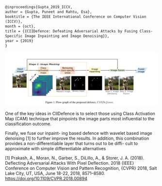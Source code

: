 ```
@inproceedings{Gupta_2019_ICCV,
author = {Gupta, Puneet and Rahtu, Esa},
booktitle = {The IEEE International Conference on Computer Vision (ICCV)},
month = {oct},
title = {{CIIDefence: Defeating Adversarial Attacks by Fusing Class-Specific Image Inpainting and Image Denoising}},
year = {2019}
}
```
![](../pics/fig1_Gupta_2019_ICCV.png)

One of the key ideas in CIIDefence is to select those using Class Activation Map (CAM) technique that pinpoints the image parts most influential to the classification outcome.

Finally, we fuse our inpaint- ing based defence with wavelet based image denoising [1] to further improve the results. In addition, this combination provides a non-differentiable layer that turns out to be diffi- cult to approximate with simple differentiable alternatives

[1] Prakash, A., Moran, N., Garber, S., DiLillo, A., & Storer, J. A. (2018). Deflecting Adversarial Attacks With Pixel Deflection. 2018 {IEEE} Conference on Computer Vision and Pattern Recognition, {CVPR} 2018, Salt Lake City, UT, USA, June 18-22, 2018, 8571–8580. https://doi.org/10.1109/CVPR.2018.00894